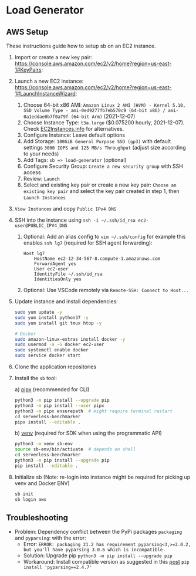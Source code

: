 # Load Generator

## AWS Setup

These instructions guide how to setup sb on an EC2 instance.

1. Import or create a new key pair: https://console.aws.amazon.com/ec2/v2/home?region=us-east-1#KeyPairs:
2. Launch a new EC2 instance: https://console.aws.amazon.com/ec2/v2/home?region=us-east-1#LaunchInstanceWizard:
    1. Choose 64-bit x86 AMI: `Amazon Linux 2 AMI (HVM) - Kernel 5.10, SSD Volume Type - ami-0ed9277fb7eb570c9 (64-bit x86) / ami-0a1eddae0b7f0a79f (64-bit Arm)` (2021-12-07)
    2. Choose Instance Type: `t3a.large` ($0.075200 hourly, 2021-12-07). Check [EC2Instances.info](https://instances.vantage.sh/) for alternatives.
    3. Configure Instance: Leave default options
    4. Add Storage: `100GiB General Purpose SSD (gp3)` with default settings `3000 IOPS and 125 MB/s Throughput` (adjust size according to your needs)
    5. Add Tags: `sb => load-generator` (optional)
    6. Configure Security Group: `Create a new security group` with SSH access
    7. Review: `Launch`
    8. Select and existing key pair or create a new key pair: `Choose an existing key pair` and select the key pair created in step 1, then `Launch Instances`
3. `View Instances` and copy `Public IPv4 DNS`
4. SSH into the instance using `ssh -i ~/.ssh/id_rsa ec2-user@PUBLIC_IPV4_DNS`
    1. Optional: Add an alias config to `vim ~/.ssh/config` for example this enables `ssh lg7` (required for SSH agent forwarding):

        ```none
        Host lg7
            HostName ec2-12-34-567-8.compute-1.amazonaws.com
            ForwardAgent yes
            User ec2-user
            IdentityFile ~/.ssh/id_rsa
            IdentitiesOnly yes
        ```

    2. Optional: Use VSCode remotely via `Remote-SSH: Connect to Host...`

5. Update instance and install dependencies:

    ```sh
    sudo yum update -y
    sudo yum install python37 -y
    sudo yum install git tmux htop -y

    # Docker
    sudo amazon-linux-extras install docker -y
    sudo usermod -a -G docker ec2-user
    sudo systemctl enable docker
    sudo service docker start
    ```

6. Clone the application repositories

7. Install the `sb` tool:

    a) [pipx](https://packaging.python.org/guides/installing-stand-alone-command-line-tools/) (recommended for CLI)

    ```bash
    python3 -m pip install --upgrade pip
    python3 -m pip install --user pipx
    python3 -m pipx ensurepath  # might require terminal restart
    cd serverless-benchmarker
    pipx install --editable .
    ```

    b) [venv](https://docs.python.org/3/library/venv.html) (required for SDK when using the programmatic API)

    ```bash
    python3 -m venv sb-env
    source sb-env/bin/activate  # depends on shell
    cd serverless-benchmarker
    python3 -m pip install --upgrade pip
    pip install --editable .
    ```

8. Initialize sb (Note: re-login into instance might be required for picking up venv and Docker ENV)

    ```sh
    sb init
    sb login aws
    ```

## Troubleshooting

* Problem: Dependency conflict between the PyPi packages `packaging` and `pyparsing`: with the error:
  * Error: `ERROR: packaging 21.2 has requirement pyparsing<3,>=2.0.2, but you'll have pyparsing 3.0.6 which is incompatible.`
  * Solution: Upgrade pip `python3 -m pip install --upgrade pip`
  * Workaround: Install compatible version as suggested in this [post](https://stackoverflow.com/questions/69936420/google-cloud-platform-app-deploy-failure-due-to-pyparsing) `pip install 'pyparsing==2.4.7'`
